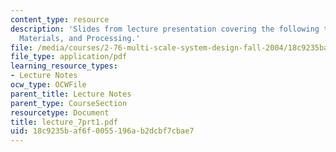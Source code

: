 ```yaml
---
content_type: resource
description: 'Slides from lecture presentation covering the following topics: Piezoelectricity,
  Materials, and Processing.'
file: /media/courses/2-76-multi-scale-system-design-fall-2004/18c9235baf6f0055196ab2dcbf7cbae7_lecture_7prt1.pdf
file_type: application/pdf
learning_resource_types:
- Lecture Notes
ocw_type: OCWFile
parent_title: Lecture Notes
parent_type: CourseSection
resourcetype: Document
title: lecture_7prt1.pdf
uid: 18c9235b-af6f-0055-196a-b2dcbf7cbae7
---
```

